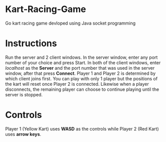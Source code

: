 # Kart-Racing-Game
Go kart racing game devloped using Java socket programming

# Instructions
Run the server and 2 client windows. In the server window, enter any port number of your choice and press Start. In both of the client windows, enter <i>localhost</i> as the <b>Server</b> and the port number that was used in the server window, after that press <b>Connect</b>. Player 1 and Player 2 is determined by which client joins first. You can play with only 1 player but the positions of the kart will reset once Player 2 is connected. Likewise when a player disconnects, the remaining player can choose to continue playing until the server is stopped.

# Controls
Player 1 (Yellow Kart) uses <b>WASD</b> as the controls while Player 2 (Red Kart) uses <b>arrow keys</b>.
